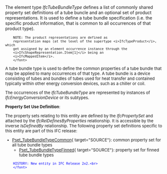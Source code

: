 The element type _IfcTubeBundleType_ defines a list of commonly shared property set definitions of a tube buncle and an optional set of product representations. It is used to define a tube bundle specification (i.e. the specific product information, that is common to all occurrences of that product type).

> <font size="-1">
		NOTE: The product representations are defined as
		representation maps (at the level of the supertype <i>IfcTypeProduct</i>, which
		get assigned by an element occurrence instance through the
		<i>IfcShapeRepresentation.Item[1]</i> being an
		<i>IfcMappedItem</i>.
    	</font>

A tube bundle type is used to define the common properties of a tube bundle that may be applied to many occurrences of that type. A tube bundle is a device consisting of tubes and bundles of tubes used for heat transfer and contained typically within other energy conversion devices, such as a chiller or coil.

The occurrences of the _IfcTubeBundleType_ are represented by instances of _IfcEnergyConversionDevice_ or its subtypes.

****Property Set Use Definition****:

The property sets relating to this entity are defined by the _IfcPropertySet_ and attached by the _IfcRelDefinesByProperties_ relationship. It is accessible by the inverse _IsDefinedBy_ relationship. The following property set definitions specific to this entity are part of this IFC release:

* [Pset_TubeBundleTypeCommon](../../psd/IfcHvacDomain/Pset_TubeBundleTypeCommon.xml){ target="SOURCE"}: common property set for all tube bundle types 
    * [Pset_TubeBundleTypeFinned](../../psd/IfcHvacDomain/Pset_TubeBundleTypeFinned.xml){ target="SOURCE"}: property set for finned tube bundle types 


> <font color="#0000ff" size="-1">
    	HISTORY: New entity in IFC Release 2x2.<br>
    	</font>